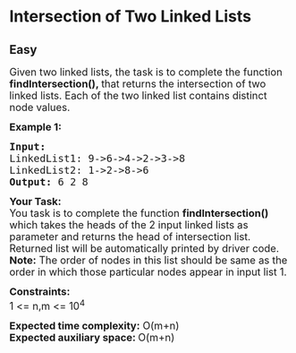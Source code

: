 # Intersection of Two Linked Lists
## Easy
<div class="problems_problem_content__Xm_eO"><p><span style="font-size:18px">Given two linked lists, the task is to complete the function <strong>findIntersection(),&nbsp;</strong>that returns the intersection&nbsp;of two linked lists. Each of the two linked list contains distinct node values.</span></p>

<p><span style="font-size:18px"><strong>Example 1:</strong></span></p>

<pre><span style="font-size:18px"><strong>Input:
</strong>LinkedList1: 9-&gt;6-&gt;4-&gt;2-&gt;3-&gt;8
LinkedList2: 1-&gt;2-&gt;8-&gt;6
<strong>Output: </strong>6 2 8
</span></pre>

<p><span style="font-size:18px"><strong>Your Task:</strong><br>
You task is to complete the function <strong>findIntersection() </strong>which takes the heads of the 2 input linked lists as parameter and returns the head of intersection list. Returned list will be automatically printed by driver code.<br>
<strong>Note:</strong> The order of nodes in this list should be same as the order in which those particular nodes appear in input list 1.</span></p>

<p><span style="font-size:18px"><strong>Constraints:</strong><br>
1 &lt;= n,m&nbsp;&lt;= 10<sup>4</sup></span></p>

<p><span style="font-size:18px"><strong>Expected time complexity:</strong>&nbsp;O(m+n)<br>
<strong>Expected auxiliary space:&nbsp;</strong>O(m+n)</span></p>
</div>